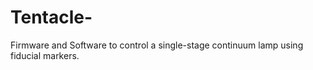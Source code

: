 # Tentacle-
Firmware and Software to control a single-stage continuum lamp using fiducial markers. 
